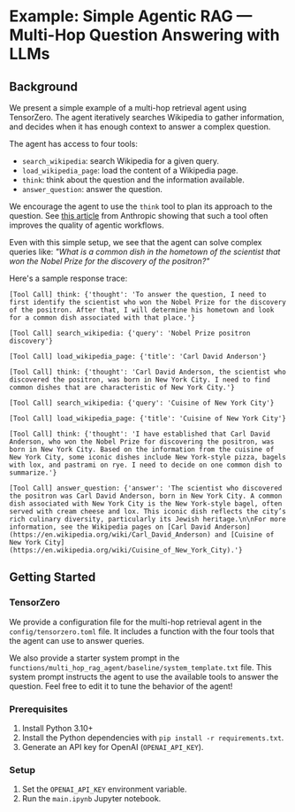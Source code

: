 # Example: Simple Agentic RAG — Multi-Hop Question Answering with LLMs

## Background

We present a simple example of a multi-hop retrieval agent using TensorZero.
The agent iteratively searches Wikipedia to gather information, and decides when it has enough context to answer a complex question.

The agent has access to four tools:

- `search_wikipedia`: search Wikipedia for a given query.
- `load_wikipedia_page`: load the content of a Wikipedia page.
- `think`: think about the question and the information available.
- `answer_question`: answer the question.

We encourage the agent to use the `think` tool to plan its approach to the question.
See [this article](https://www.anthropic.com/engineering/claude-think-tool) from Anthropic showing that such a tool often improves the quality of agentic workflows.

Even with this simple setup, we see that the agent can solve complex queries like: _"What is a common dish in the hometown of the scientist that won the Nobel Prize for the discovery of the positron?"_

Here's a sample response trace:

```
[Tool Call] think: {'thought': 'To answer the question, I need to first identify the scientist who won the Nobel Prize for the discovery of the positron. After that, I will determine his hometown and look for a common dish associated with that place.'}

[Tool Call] search_wikipedia: {'query': 'Nobel Prize positron discovery'}

[Tool Call] load_wikipedia_page: {'title': 'Carl David Anderson'}

[Tool Call] think: {'thought': 'Carl David Anderson, the scientist who discovered the positron, was born in New York City. I need to find common dishes that are characteristic of New York City.'}

[Tool Call] search_wikipedia: {'query': 'Cuisine of New York City'}

[Tool Call] load_wikipedia_page: {'title': 'Cuisine of New York City'}

[Tool Call] think: {'thought': 'I have established that Carl David Anderson, who won the Nobel Prize for discovering the positron, was born in New York City. Based on the information from the cuisine of New York City, some iconic dishes include New York-style pizza, bagels with lox, and pastrami on rye. I need to decide on one common dish to summarize.'}

[Tool Call] answer_question: {'answer': 'The scientist who discovered the positron was Carl David Anderson, born in New York City. A common dish associated with New York City is the New York-style bagel, often served with cream cheese and lox. This iconic dish reflects the city’s rich culinary diversity, particularly its Jewish heritage.\n\nFor more information, see the Wikipedia pages on [Carl David Anderson](https://en.wikipedia.org/wiki/Carl_David_Anderson) and [Cuisine of New York City](https://en.wikipedia.org/wiki/Cuisine_of_New_York_City).'}
```

## Getting Started

### TensorZero

We provide a configuration file for the multi-hop retrieval agent in the `config/tensorzero.toml` file.
It includes a function with the four tools that the agent can use to answer queries.

We also provide a starter system prompt in the `functions/multi_hop_rag_agent/baseline/system_template.txt` file.
This system prompt instructs the agent to use the available tools to answer the question.
Feel free to edit it to tune the behavior of the agent!

### Prerequisites

1. Install Python 3.10+
2. Install the Python dependencies with `pip install -r requirements.txt`.
3. Generate an API key for OpenAI (`OPENAI_API_KEY`).

### Setup

1. Set the `OPENAI_API_KEY` environment variable.
2. Run the `main.ipynb` Jupyter notebook.
